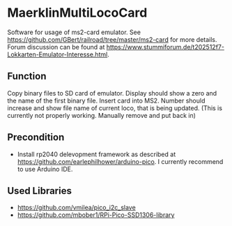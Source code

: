 # MaerklinMultiLocoCard

Software for usage of ms2-card emulator.
See https://github.com/GBert/railroad/tree/master/ms2-card for more details.
Forum discussion can be found at https://www.stummiforum.de/t202512f7-Lokkarten-Emulator-Interesse.html.

## Function
Copy binary files to SD card of emulator. Display should show a zero and the name of the first binary file. Insert card into MS2. 
Number should increase and show file name of current loco, that is being updated. (This is currently not properly working. Manually remove and put back in)

## Precondition
- Install rp2040 delevopment framework as described at https://github.com/earlephilhower/arduino-pico. I currently recommend to use Arduino IDE.

## Used Libraries
- https://github.com/vmilea/pico_i2c_slave
- https://github.com/mbober1/RPi-Pico-SSD1306-library

